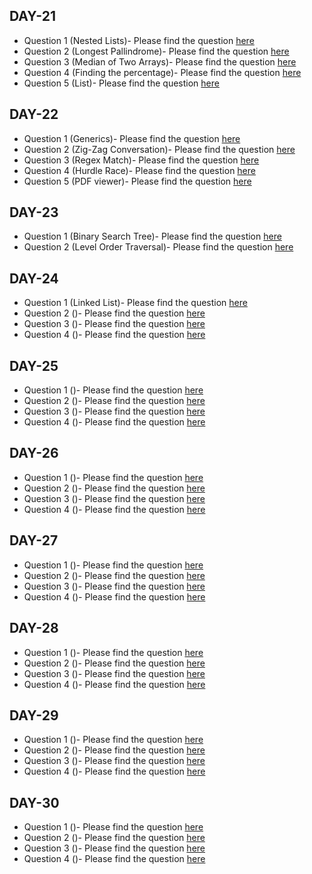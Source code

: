 ## DAY-21

* Question 1 (Nested Lists)- Please find the question [here](./Day-21/Question-1/question.pdf)
* Question 2 (Longest Pallindrome)- Please find the question [here](https://leetcode.com/problems/longest-palindromic-substring/)
* Question 3 (Median of Two Arrays)- Please find the question [here](https://leetcode.com/problems/median-of-two-sorted-arrays/)
* Question 4 (Finding the percentage)- Please find the question [here](./Day-21/Question-4/question.pdf)
* Question 5 (List)- Please find the question [here](./Day-21/Question-5/question.pdf)

## DAY-22

* Question 1 (Generics)- Please find the question [here](./Day-22/Question-1/question.pdf)
* Question 2 (Zig-Zag Conversation)- Please find the question [here](https://leetcode.com/problems/zigzag-conversion/)
* Question 3 (Regex Match)- Please find the question [here](https://leetcode.com/problems/regular-expression-matching/)
* Question 4 (Hurdle Race)- Please find the question [here](./Day-22/Question-4/question.pdf)
* Question 5 (PDF viewer)- Please find the question [here](./Day-22/Question-5/question.pdf)

## DAY-23

* Question 1 (Binary Search Tree)- Please find the question [here](./Day-23/Question-1/question.pdf)
* Question 2 (Level Order Traversal)- Please find the question [here](./Day-23/Question-2/question.pdf)

## DAY-24

* Question 1 (Linked List)- Please find the question [here](./Day-24/Question-1/question.pdf)
* Question 2 ()- Please find the question [here]()
* Question 3 ()- Please find the question [here]()
* Question 4 ()- Please find the question [here](./Day-24/Question-4/question.pdf)

## DAY-25

* Question 1 ()- Please find the question [here](./Day-25/Question-1/question.pdf)
* Question 2 ()- Please find the question [here]()
* Question 3 ()- Please find the question [here]()
* Question 4 ()- Please find the question [here](./Day-25/Question-4/question.pdf)

## DAY-26

* Question 1 ()- Please find the question [here](./Day-26/Question-1/question.pdf)
* Question 2 ()- Please find the question [here]()
* Question 3 ()- Please find the question [here]()
* Question 4 ()- Please find the question [here](./Day-26/Question-4/question.pdf)

## DAY-27

* Question 1 ()- Please find the question [here](./Day-27/Question-1/question.pdf)
* Question 2 ()- Please find the question [here]()
* Question 3 ()- Please find the question [here]()
* Question 4 ()- Please find the question [here](./Day-27/Question-4/question.pdf)

## DAY-28

* Question 1 ()- Please find the question [here](./Day-28/Question-1/question.pdf)
* Question 2 ()- Please find the question [here]()
* Question 3 ()- Please find the question [here]()
* Question 4 ()- Please find the question [here](./Day-28/Question-4/question.pdf)

## DAY-29

* Question 1 ()- Please find the question [here](./Day-29/Question-1/question.pdf)
* Question 2 ()- Please find the question [here]()
* Question 3 ()- Please find the question [here]()
* Question 4 ()- Please find the question [here](./Day-29/Question-4/question.pdf)

## DAY-30

* Question 1 ()- Please find the question [here](./Day-30/Question-1/question.pdf)
* Question 2 ()- Please find the question [here]()
* Question 3 ()- Please find the question [here]()
* Question 4 ()- Please find the question [here](./Day-31/Question-4/question.pdf)

